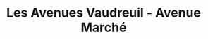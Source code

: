 ---
title: "Les Avenues Vaudreuil - Avenue Marché"
url: /vaudreuil-dorion/les-avenues-vaudreuil-avenue-marche/
shop: Einkaufszentrum
---